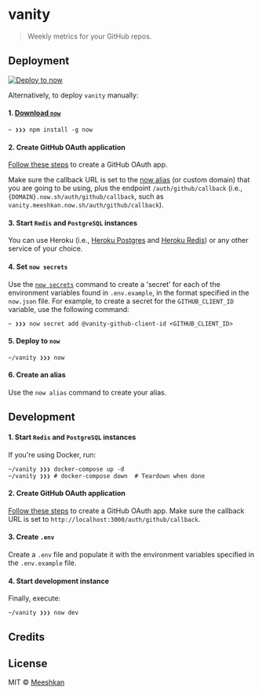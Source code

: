 # vanity

> Weekly metrics for your GitHub repos.

## Deployment

[![Deploy to now](https://deploy.now.sh/static/button.svg)](https://deploy.now.sh/?repo=https://github.com/Meeshkan/vanity)

Alternatively, to deploy `vanity` manually:

#### 1. [Download `now`](https://zeit.co/download)

```
~ ❯❯❯ npm install -g now
```

#### 2. Create GitHub OAuth application

[Follow these steps](https://developer.github.com/apps/building-oauth-apps/creating-an-oauth-app/) to create a GitHub OAuth app.

Make sure the callback URL is set to the [now alias](https://zeit.co/docs/configuration#project/alias) (or custom domain) that you are going to be using, plus the endpoint `/auth/github/callback` (i.e., `{DOMAIN}.now.sh/auth/github/callback`, such as `vanity.meeshkan.now.sh/auth/github/callback`).

#### 3. Start `Redis` and `PostgreSQL` instances

You can use Heroku (i.e., [Heroku Postgres](https://www.heroku.com/postgres) and [Heroku Redis](https://www.heroku.com/redis)) or any other service of your choice.

#### 4. Set `now secrets`

Use the [`now secrets`](https://zeit.co/docs/v2/build-step#adding-secrets) command to create a 'secret' for each of the environment variables found in `.env.example`, in the format specified in the `now.json` file. For example, to create a secret for the `GITHUB_CLIENT_ID` variable, use the following command:

```
~ ❯❯❯ now secret add @vanity-github-client-id <GITHUB_CLIENT_ID>
```

#### 5. Deploy to `now`

```
~/vanity ❯❯❯ now
```

#### 6. Create an alias

Use the `now alias` command to create your alias.

## Development

#### 1. Start `Redis` and `PostgreSQL` instances

If you're using Docker, run:

```
~/vanity ❯❯❯ docker-compose up -d
~/vanity ❯❯❯ # docker-compose down  # Teardown when done
```

#### 2. Create GitHub OAuth application

[Follow these steps](https://developer.github.com/apps/building-oauth-apps/creating-an-oauth-app/) to create a GitHub OAuth app. Make sure the callback URL is set to `http://localhost:3000/auth/github/callback`.

#### 3. Create `.env`

Create a `.env` file and populate it with the environment variables specified in the `.env.example` file.

#### 4. Start development instance

Finally, execute:

```
~/vanity ❯❯❯ now dev
```

## Credits

## License

MIT © [Meeshkan](http://meeshkan.com/)
